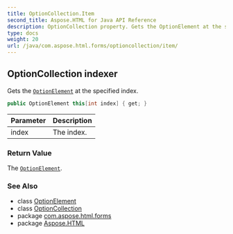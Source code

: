 ```yaml
---
title: OptionCollection.Item
second_title: Aspose.HTML for Java API Reference
description: OptionCollection property. Gets the OptionElement at the specified index
type: docs
weight: 20
url: /java/com.aspose.html.forms/optioncollection/item/
---
```

## OptionCollection indexer

Gets the [`OptionElement`](../../optionelement/) at the specified index.

```java
public OptionElement this[int index] { get; }
```

| Parameter | Description |
| --- | --- |
| index | The index. |

### Return Value

The [`OptionElement`](../../optionelement/).

### See Also

* class [OptionElement](../../optionelement/)
* class [OptionCollection](../)
* package [com.aspose.html.forms](../../../com.aspose.html.forms/)
* package [Aspose.HTML](../../../)
